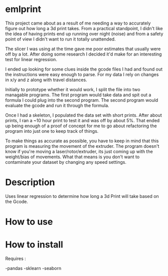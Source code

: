 # emlprint
This project came about as a result of me needing a way to accurately figure out how long a 3d print takes. From a practical standpoint, I didn't like the idea of having prints end up running over night (noise) and from a safety point of view I didn't want to run it totally unattended. 

The slicer I was using at the time gave me poor estimates that usually were off by a lot. After doing some research I decided it'd make for an interesting test for linear regression.

I ended up looking for some clues inside the gcode files I had and found out the instructions were easy enough to parse. For my data I rely on changes in x/y and z along with travel distances. 

Initially to prototype whether it would work, I split the file into two managable programs. The first program would take data and spit out a formula I could plug into the second program. The second program would evaluate the gcode and run it through the formula. 

Once I had a skeleton, I populated the data set with short prints. After about prints, I ran a ~10 hour print to test it and was off by about 5%. That ended up being enough of a proof of concept for me to go about refactoring the program into just one to keep track of things. 

To make things as accurate as possible, you have to keep in mind that this program is measuring the movement of the extruder. The program doesn't know if you're moving a laser/rotor/extruder, its just coming up with the weight/bias of movements. What that means is you don't want to contaminate your dataset by changing any speed settings. 

# Description

Uses linear regression to determine how long a 3d Print will take based on the Gcode. 

# How to use


# How to install

Requires : 

-pandas
-sklearn
-seaborn

